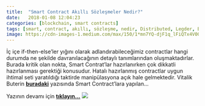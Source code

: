 ```yaml
---
title:  "Smart Contract Akıllı Sözleşmeler Nedir?"
date:   2018-01-08 12:04:23
categories: [blockchain, smart contracts]
tags: [smart, contract, akıllı, sözleşme, nedir, Distributed, Legder, Blockchain, Bitcoin, utxo, Block, Mehmet Cem Yücel, Mehmet, Cem, Yucel, Yücel, blockchainturk, blockchainturk.net]
image: https://cdn-images-1.medium.com/max/150/1*mn7YQ-djF1q_lFiQTx4V0Q.jpeg
---
```


İç içe if-then-else’ler yığını olarak adlandırabileceğimiz contractlar hangi durumda ne şekilde davranılacağının detaylı tanımlarından oluşmaktadırlar. Burada kritik olan nokta, Smart Contrat’lar hazırlanırken çok dikkatli hazırlanması gerektiği konusudur. Hatalı hazırlanmış contractlar uygun ihtimal seti yaratıldığı taktirde manipülasyona açık hale gelmektedir. Vitalik Buterin <a style="font-weight:bold" href="https://blog.ethereum.org/2016/06/19/thinking-smart-contract-security/?utm_source=mehmetcemyucel.com&utm_medium=refferal&utm_campaign=blog" target="_blank">buradaki</a> yazısında Smart Contract’lara yapılan...

Yazının devamı için 
<a style="font-weight:bold" href="https://medium.com/blockchainturk/e25f5c3b5022?utm_source=mehmetcemyucel.com&utm_medium=refferal&utm_campaign=blog" target="_blank">tıklayın...</a>
![](https://cdn-images-1.medium.com/max/800/1*mn7YQ-djF1q_lFiQTx4V0Q.jpeg)